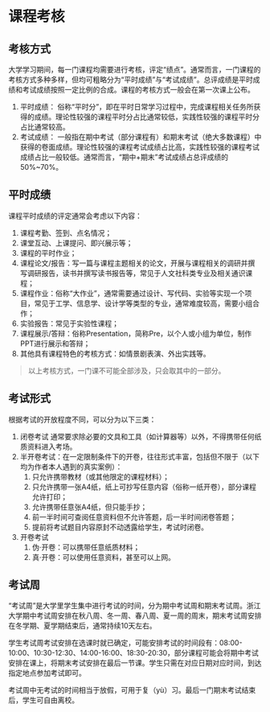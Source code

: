 # 课程考核

## 考核方式

大学学习期间，每一门课程均需要进行考核，评定“绩点”。通常而言，一门课程的考核方式多种多样，但均可粗略分为“平时成绩”与“考试成绩”。总评成绩是平时成绩和考试成绩按照一定比例的合成。课程的考核方式一般会在第一次课上公布。

1. 平时成绩：
俗称“平时分”，即在平时日常学习过程中，完成课程相关任务所获得的成绩。理论性较强的课程平时分占比通常较低，实践性较强的课程平时分占比通常较高。
2. 考试成绩：
一般指在期中考试（部分课程有）和期末考试（绝大多数课程）中获得的卷面成绩。理论性较强的课程考试成绩占比高，实践性较强的课程考试成绩占比一般较低。通常而言，“期中+期末”考试成绩占总评成绩的50%~70%。

## 平时成绩

课程平时成绩的评定通常会考虑以下内容：

1. 课程考勤、签到、点名情况；
2. 课堂互动、上课提问、即兴展示等；
3. 课程的平时作业；
4. 课程论文/报告：写一篇与课程主题相关的论文，开展与课程相关的调研并撰写调研报告，读书并撰写读书报告等，常见于人文社科类专业及相关通识课程；
5. 课程作业：俗称“大作业”，通常需要通过设计、写代码、实验等实现一个项目，常见于工学、信息学、设计学等类型的专业，通常难度较高，需要小组合作；
6. 实验报告：常见于实验性课程；
7. 课程展示/答辩：俗称Presentation，简称Pre，以个人或小组为单位，制作PPT进行展示和答辩；
8. 其他具有课程特色的考核方式：如情景剧表演、外出实践等。

> 以上考核方式，一门课不可能全部涉及，只会取其中的一部分。

## 考试形式

根据考试的开放程度不同，可以分为以下三类：

1. 闭卷考试
通常要求除必要的文具和工具（如计算器等）以外，不得携带任何纸质资料进入考场。
2. 半开卷考试：在一定限制条件下的开卷，往往形式丰富，包括但不限于（以下均为作者本人遇到的真实案例）：
    1. 只允许携带教材（或其他限定的课程材料）；
    2. 只允许携带一张A4纸，纸上可抄写任意内容（俗称一纸开卷），部分课程允许打印；
    3. 允许携带任意张A4纸，但只能手抄；
    4. 前一半时间可查阅任意资料但不允许答题，后一半时间闭卷答题；
    5. 提前将考试题目内容原封不动透露给学生，考试时闭卷。
3. 开卷考试
    1. 伪·开卷：可以携带任意纸质材料；
    2. 真·开卷：可以使用任意资料，甚至可以上网。

## 考试周

“考试周”是大学里学生集中进行考试的时间，分为期中考试周和期末考试周。浙江大学期中考试周安排在秋八周、冬一周、春八周、夏一周的周末，期末考试周安排在冬学期、夏学期结束后，通常持续10天左右。

学生考试周考试安排在选课时就已确定，可能安排考试的时间段有：08:00-10:00、10:30-12:30、14:00-16:00、18:30-20:30，部分课程可能会将期中考试安排在课上，将期末考试安排在最后一节课。学生只需在对应日期对应时间，到达指定地点参加考试即可。

考试周中无考试的时间相当于放假，可用于复（yù）习。最后一门期末考试结束后，学生可自由离校。
